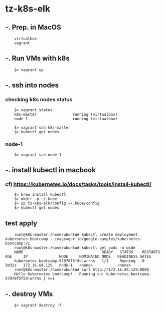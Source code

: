 # tz-k8s-elk

## -. Prep. in MacOS
```
    virtualbox
    vagrant
```

## -. Run VMs with k8s 
``` 
    $> vagrant up
``` 

## -. ssh into nodes  
### checking k8s nodes status
``` 
    $> vagrant status
    k8s-master                running (virtualbox)
    node-1                    running (virtualbox)

    $> vagrant ssh k8s-master
    $> kubectl get nodes
```

### node-1
``` 
    $> vagrant ssh node-1
``` 

## -. install kubectl in macbook
### cf) https://kubernetes.io/docs/tasks/tools/install-kubectl/
``` 
    $> brew install kubectl
    $> mkdir -p ~/.kube
    $> cp tz-k8s-elk/config ~/.kube/config
    $> kubectl get nodes
```

## test apply
``` 
    root@k8s-master:/home/ubuntu# kubectl create deployment kubernetes-bootcamp --image=gcr.io/google-samples/kubernetes-bootcamp:v1
    root@k8s-master:/home/ubuntu# kubectl get pods -o wide
    NAME                                   READY   STATUS    RESTARTS   AGE     IP              NODE     NOMINATED NODE   READINESS GATES
    kubernetes-bootcamp-57978f5f5d-wrrns   1/1     Running   0          3m32s   172.16.84.129   node-1   <none>           <none>
    root@k8s-master:/home/ubuntu# curl http://172.16.84.129:8080
    Hello Kubernetes bootcamp! | Running on: kubernetes-bootcamp-57978f5f5d-wrrns | v=1
```

## -. destroy VMs  
``` 
    $> vagrant destroy -f
``` 

